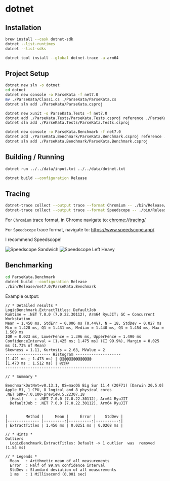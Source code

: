 # dotnet

## Installation

```sh
brew install --cask dotnet-sdk
dotnet --list-runtimes
dotnet --list-sdks

dotnet tool install --global dotnet-trace -a arm64
```

## Project Setup

```sh
dotnet new sln -o dotnet
cd dotnet
dotnet new console -o ParseKata -f net7.0
mv ./ParseKata/Class1.cs ./ParseKata/ParseKata.cs
dotnet sln add ./ParseKata/ParseKata.csproj

dotnet new xunit -o ParseKata.Tests -f net7.0
dotnet add ./ParseKata.Tests/ParseKata.Tests.csproj reference ./ParseKata/ParseKata.csproj
dotnet sln add ./ParseKata.Tests/ParseKata.Tests.csproj

dotnet new console -o ParseKata.Benchmark -f net7.0
dotnet add ./ParseKata.Benchmark/ParseKata.Benchmark.csproj reference ./ParseKata/ParseKata.csproj
dotnet sln add ./ParseKata.Benchmark/ParseKata.Benchmark.csproj

```

## Building / Running

```sh
dotnet run ../../data/input.txt ../../data/dotnet.txt

dotnet build --configuration Release
```

## Tracing

```sh
dotnet-trace collect --output trace --format Chromium -- ./bin/Release/net6.0/dotnet ../../data/input.txt ../../data/dotnet.txt
dotnet-trace collect --output trace --format Speedscope -- ./bin/Release/net6.0/dotnet ../../data/input.txt ../../data/dotnet.txt
```

For `Chromium` trace format, in Chrome navigate to: [chrome://tracing/](chrome://tracing/)

For `Speedscope` trace format, navigate to: https://www.speedscope.app/

I recommend Speedscope!

![Speedscope Sandwich](./docs/speedscope-sandwich.png)
![Speedscope Left Heavy](./docs/speedscope-left-heavy.png)

## Benchmarking

```sh
cd ParseKata.Benchmark
dotnet build --configuration Release
./bin/Release/net7.0/ParseKata.Benchmark
```

Example output:

```
// * Detailed results *
LogicBenchmark.ExtractTitles: DefaultJob
Runtime = .NET 7.0.0 (7.0.22.30112), Arm64 RyuJIT; GC = Concurrent Workstation
Mean = 1.450 ms, StdErr = 0.006 ms (0.44%), N = 18, StdDev = 0.027 ms
Min = 1.428 ms, Q1 = 1.431 ms, Median = 1.440 ms, Q3 = 1.454 ms, Max = 1.509 ms
IQR = 0.023 ms, LowerFence = 1.396 ms, UpperFence = 1.490 ms
ConfidenceInterval = [1.425 ms; 1.475 ms] (CI 99.9%), Margin = 0.025 ms (1.73% of Mean)
Skewness = 1.11, Kurtosis = 2.63, MValue = 2
-------------------- Histogram --------------------
[1.421 ms ; 1.473 ms) | @@@@@@@@@@@@@@
[1.473 ms ; 1.512 ms) | @@@@
---------------------------------------------------

// * Summary *

BenchmarkDotNet=v0.13.1, OS=macOS Big Sur 11.4 (20F71) [Darwin 20.5.0]
Apple M1, 1 CPU, 8 logical and 8 physical cores
.NET SDK=7.0.100-preview.5.22307.18
  [Host]     : .NET 7.0.0 (7.0.22.30112), Arm64 RyuJIT
  DefaultJob : .NET 7.0.0 (7.0.22.30112), Arm64 RyuJIT


|        Method |     Mean |     Error |    StdDev |
|-------------- |---------:|----------:|----------:|
| ExtractTitles | 1.450 ms | 0.0251 ms | 0.0268 ms |

// * Hints *
Outliers
  LogicBenchmark.ExtractTitles: Default -> 1 outlier  was  removed (1.54 ms)

// * Legends *
  Mean   : Arithmetic mean of all measurements
  Error  : Half of 99.9% confidence interval
  StdDev : Standard deviation of all measurements
  1 ms   : 1 Millisecond (0.001 sec)
```

